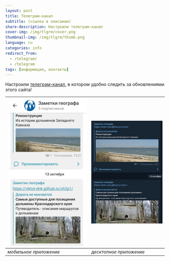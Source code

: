```yaml
---
layout: post
title: Телеграм-канал
subtitle: (ссылка в описании)
share-description: Настроили телеграм-канал
cover-img: /img/tlgrm/cover.png
thumbnail-img: /img/tlgrm/thumb.png
language: ru
categories: info
redirect_from:
  - /telegram/
  - /telegram
tags: [информация, контакты]
---
```

Настроили [телеграм-канал][a85077ec], в котором удобно следить за обновлениями этого сайта!

![](/img/tlgrm/tlgrm-screen2.jpg) | ![](/img/tlgrm/tlgrm-screen1.jpg)
-----------------------------------|-----------------------------------
_мобильное приложение_             | _десктопное приложение_

  [a85077ec]: https://t.me/toponim "Информационный канал в поддержку этого блога"
